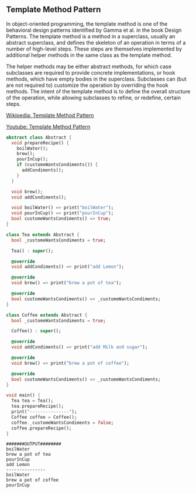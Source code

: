 ## Template Method Pattern
In object-oriented programming, the template method is one of the behavioral design patterns identified by Gamma et al. in the book Design Patterns. The template method is a method in a superclass, usually an abstract superclass, and defines the skeleton of an operation in terms of a number of high-level steps. These steps are themselves implemented by additional helper methods in the same class as the template method.

The helper methods may be either abstract methods, for which case subclasses are required to provide concrete implementations, or hook methods, which have empty bodies in the superclass. Subclasses can (but are not required to) customize the operation by overriding the hook methods. The intent of the template method is to define the overall structure of the operation, while allowing subclasses to refine, or redefine, certain steps.

[Wikipedia: Template Method Pattern](https://en.wikipedia.org/wiki/Template_method_pattern)

[Youtube: Template Method Pattern](https://www.youtube.com/watch?v=7ocpwK9uesw&t=1554s)

``` dart
abstract class Abstract {
  void prepareRecipe() {
    boilWater();
    brew();
    pourInCup();
    if (customeWantsCondiments()) {
      addCondiments();
    }
  }

  void brew();
  void addCondiments();

  void boilWater() => print("boilWater");
  void pourInCup() => print("pourInCup");
  bool customeWantsCondiments() => true;
}

class Tea extends Abstract {
  bool _customeWantsCondiments = true;

  Tea() : super();

  @override
  void addCondiments() => print("add Lemon");

  @override
  void brew() => print("brew a pot of tea");

  @override
  bool customeWantsCondiments() => _customeWantsCondiments;
}

class Coffee extends Abstract {
  bool _customeWantsCondiments = true;

  Coffee() : super();

  @override
  void addCondiments() => print("add Milk and sugar");

  @override
  void brew() => print("brew a pot of coffee");

  @override
  bool customeWantsCondiments() => _customeWantsCondiments;
}

void main() {
  Tea tea = Tea();
  tea.prepareRecipe();
  print("---------------");
  Coffee coffee = Coffee();
  coffee._customeWantsCondiments = false;
  coffee.prepareRecipe();
}
```

```
#######OUTPUT########
boilWater
brew a pot of tea
pourInCup
add Lemon
---------------
boilWater
brew a pot of coffee
pourInCup
```
